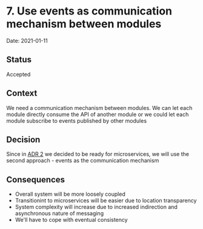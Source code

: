 # 7. Use events as communication mechanism between modules

Date: 2021-01-11

## Status

Accepted

## Context

We need a communication mechanism between modules. We can let each module directly consume the API of another module or
we could let each module subscribe to events published by other modules   

## Decision

Since in [ADR 2](0002-start-with-modular-monolith-backend.md) we decided to be ready for microservices, we will use the 
second approach - events as the communication mechanism

## Consequences

- Overall system will be more loosely coupled
- Transitionint to microservices will be easier due to location transparency
- System complexity will increase due to increased indirection and asynchronous nature of messaging
- We'll have to cope with eventual consistency
